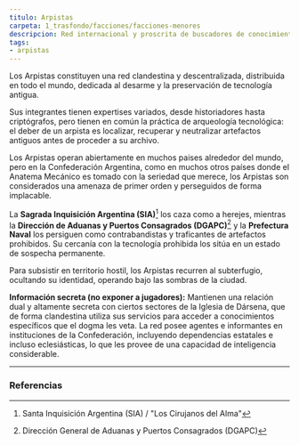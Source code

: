 ```yaml
---
titulo: Arpistas
carpeta: 1_trasfondo/facciones/facciones-menores
descripcion: Red internacional y proscrita de buscadores de conocimiento, tecnología y tesoros ocultos, expertos en inutilizar tecnología peligrosa antes de preservarla. Operan en círculos académicos y son perseguidos ferozmente en Dársena.
tags:
- arpistas
---
```


Los Arpistas constituyen una red clandestina y descentralizada, distribuida en todo el mundo, dedicada al desarme y la preservación de tecnología antigua.

Sus integrantes tienen expertises variados, desde historiadores hasta criptógrafos, pero tienen en común la práctica de arqueología tecnológica: el deber de un arpista es localizar, recuperar y neutralizar artefactos antiguos antes de proceder a su archivo.

Los Arpistas operan abiertamente en muchos paises alrededor del mundo, pero en la Confederación Argentina, como en muchos otros países donde el Anatema Mecánico es tomado con la seriedad que merece, los Arpistas son considerados una amenaza de primer orden y perseguidos de forma implacable.

La **Sagrada Inquisición Argentina (SIA)**[^sia] los caza como a herejes, mientras la **Dirección de Aduanas y Puertos Consagrados (DGAPC)**[^aduanas] y la **Prefectura Naval** los persiguen como contrabandistas y traficantes de artefactos prohibidos. Su cercanía con la tecnología prohibida los sitúa en un estado de sospecha permanente.

Para subsistir en territorio hostil, los Arpistas recurren al subterfugio, ocultando su identidad, operando bajo las sombras de la ciudad. 

**Información secreta (no exponer a jugadores):** Mantienen una relación dual y altamente secreta con ciertos sectores de la Iglesia de Dársena, que de forma clandestina utiliza sus servicios para acceder a conocimientos específicos que el dogma les veta. La red posee agentes e informantes en instituciones de la Confederación, incluyendo dependencias estatales e incluso eclesiásticas, lo que les provee de una capacidad de inteligencia considerable.

---

### Referencias

[^sia]: Santa Inquisición Argentina (SIA) / "Los Cirujanos del Alma"
[^aduanas]: Dirección General de Aduanas y Puertos Consagrados (DGAPC)
